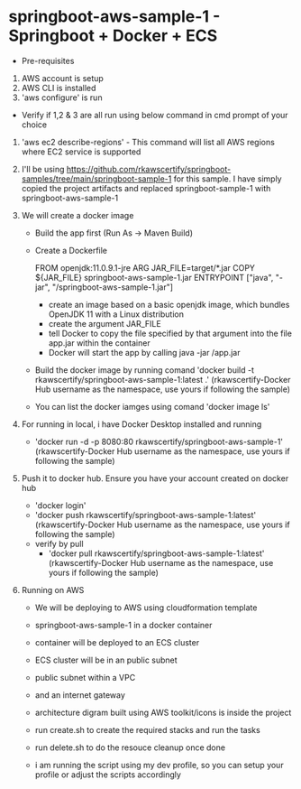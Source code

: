 # springboot-aws-sample-1 - Springboot + Docker + ECS
 
- Pre-requisites
1. AWS account is setup
2. AWS CLI is installed
3. 'aws configure' is run

- Verify if 1,2 & 3 are all run using below command in cmd prompt of your choice
1. 'aws ec2 describe-regions' - This command will list all AWS regions where EC2 service is supported

2. I'll be using https://github.com/rkawscertify/springboot-samples/tree/main/springboot-sample-1 for this sample. I have simply copied the project artifacts and replaced springboot-sample-1 with springboot-aws-sample-1

3. We will create a docker image 
	- Build the app first  (Run As -> Maven Build)
	- Create a Dockerfile
	
		FROM openjdk:11.0.9.1-jre
		ARG JAR_FILE=target/*.jar
		COPY ${JAR_FILE} springboot-aws-sample-1.jar
		ENTRYPOINT ["java", "-jar", "/springboot-aws-sample-1.jar"]
		
		- create an image based on a basic openjdk image, which bundles OpenJDK 11 with a Linux distribution
		- create the argument JAR_FILE
		- tell Docker to copy the file specified by that argument into the file app.jar within the container
		- Docker will start the app by calling java -jar /app.jar
	- Build the docker image by running comand 'docker build -t rkawscertify/springboot-aws-sample-1:latest .' (rkawscertify-Docker Hub username as the namespace, use yours if following the sample)
	- You can list the docker iamges using comand 'docker image ls'

4. For running in local, i have Docker Desktop installed and running
	- 'docker run -d -p 8080:80 rkawscertify/springboot-aws-sample-1' (rkawscertify-Docker Hub username as the namespace, use yours if following the sample)

5. Push it to docker hub. Ensure you have your account created on docker hub
	- 'docker login'
	- 'docker push rkawscertify/springboot-aws-sample-1:latest' (rkawscertify-Docker Hub username as the namespace, use yours if following the sample)
	- verify by pull
		- 'docker pull rkawscertify/springboot-aws-sample-1:latest' (rkawscertify-Docker Hub username as the namespace, use yours if following the sample)

6. Running on AWS
	- We will be deploying to AWS using cloudformation template
	- springboot-aws-sample-1 in a docker container
	- container will be deployed to an ECS cluster
	- ECS cluster will be in an public subnet
	- public subnet within a VPC
	- and an internet gateway
	- architecture digram built using AWS toolkit/icons is inside the project
	
	- run create.sh to create the required stacks and run the tasks
	- run delete.sh to do the resouce cleanup once done
	
	- i am running the script using my dev profile, so you can setup your profile or adjust the scripts accordingly
